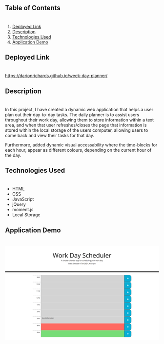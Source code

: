 ## **Table of Contents**
#
1.  [Deployed Link](#deployed-page-url)
2.  [Description](#introduction)
3.  [Technologies Used](#technologies-used)
4.  [Application Demo](#application-demo)

## **Deployed Link** 
#
https://darionrichards.github.io/week-day-planner/

## **Description** 
#

In this project, I have created a dynamic web application that helps a user plan out their day-to-day tasks. The daily planner is to assist users throughout their work day, allowing them to store information within a text area, and when that user refreshes/closes the page that information is stored within the local storage of the users computer, allowing users to come back and view their tasks for that day.

Furthermore, added dynamic visual accessability where the time-blocks for each hour, appear as different colours, depending on the current hour of the day.

## **Technologies Used** 
#

- HTML
- CSS
- JavaScript
- jQuery
- moment.js
- Local Storage

## **Application Demo**
#
<img src="assets\demo\demo.png">